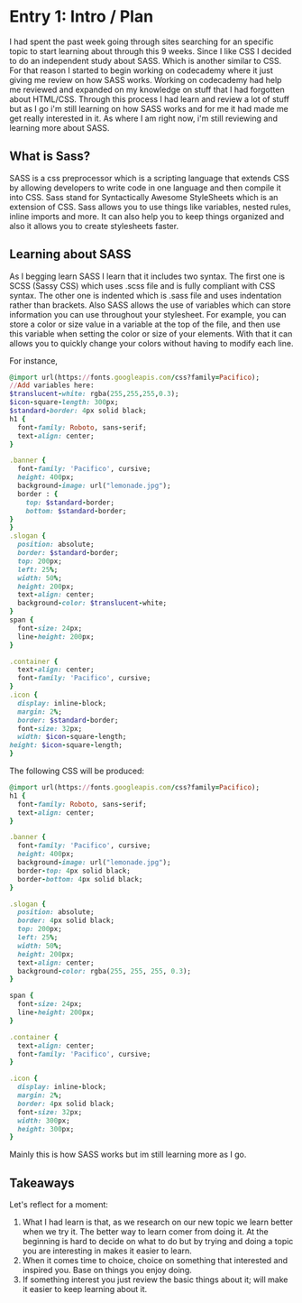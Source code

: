 # Entry 1: Intro / Plan
I had spent the past week going through sites searching for an specific topic to start learning about
through this 9 weeks. Since I like CSS I decided to do an independent study about SASS. Which is another 
similar to CSS. For that reason I started to begin working on codecademy where it just giving me 
review on how SASS works. Working on codecademy had help me reviewed and
expanded on my knowledge on stuff that I had forgotten about HTML/CSS. Through this process I had learn
and review a lot of stuff but as I go i'm still learning on how SASS works and for me it had made me get really interested in it.
As where I am right now, i'm still reviewing and learning more about SASS. 

## What is Sass?
SASS is a css preprocessor which is a scripting language that extends CSS by allowing developers
to write code in one language and then compile it into CSS. Sass stand for Syntactically Awesome StyleSheets which  is an extension of CSS. 
Sass allows you to use things like variables, nested rules, inline imports and more. 
It can also help you to keep things organized and also it allows you to create stylesheets faster.
## Learning about SASS
As I begging learn SASS I learn that it includes two syntax. The first one is SCSS (Sassy CSS) 
which uses .scss file and is fully compliant with CSS syntax. The other one is indented which is .sass file and uses indentation rather than brackets.
Also SASS allows the use of variables which can store information you can use throughout your stylesheet.
For example, you can store a color or size value in a variable at the top of the file, and then use this variable when setting the color or size of
your elements. With that it can allows you to quickly change your colors without having to modify each line.

For instance,
```ruby
@import url(https://fonts.googleapis.com/css?family=Pacifico);
//Add variables here:
$translucent-white: rgba(255,255,255,0.3);
$icon-square-length: 300px;
$standard-border: 4px solid black;
h1 {
  font-family: Roboto, sans-serif;
  text-align: center;
}

.banner {
  font-family: 'Pacifico', cursive;
  height: 400px;
  background-image: url("lemonade.jpg");
  border : {
    top: $standard-border;
    bottom: $standard-border;
}
}
.slogan {
  position: absolute;
  border: $standard-border;
  top: 200px;
  left: 25%;
  width: 50%;
  height: 200px;
  text-align: center;
  background-color: $translucent-white;
}
span {
  font-size: 24px;
  line-height: 200px;
}

.container {
  text-align: center;
  font-family: 'Pacifico', cursive;
}
.icon {
  display: inline-block;
  margin: 2%;
  border: $standard-border;
  font-size: 32px;
  width: $icon-square-length;
height: $icon-square-length;
}
```
The following CSS will be produced:
```ruby
@import url(https://fonts.googleapis.com/css?family=Pacifico);
h1 {
  font-family: Roboto, sans-serif;
  text-align: center;
}

.banner {
  font-family: 'Pacifico', cursive;
  height: 400px;
  background-image: url("lemonade.jpg");
  border-top: 4px solid black;
  border-bottom: 4px solid black;
}

.slogan {
  position: absolute;
  border: 4px solid black;
  top: 200px;
  left: 25%;
  width: 50%;
  height: 200px;
  text-align: center;
  background-color: rgba(255, 255, 255, 0.3);
}

span {
  font-size: 24px;
  line-height: 200px;
}

.container {
  text-align: center;
  font-family: 'Pacifico', cursive;
}

.icon {
  display: inline-block;
  margin: 2%;
  border: 4px solid black;
  font-size: 32px;
  width: 300px;
  height: 300px;
}
```
Mainly this is how SASS works but im still learning more as I go.

## Takeaways

Let's reflect for a moment:

1. What I had learn is that, as we research on our new topic we learn better when we try it. 
The better way to learn comer from doing it. At the beginning is hard to decide on what to do but
by trying and doing a topic you are interesting in makes it easier to learn.
2. When it comes time to choice, choice on something that interested and inspired you. Base on things you enjoy doing. 
3. If something interest you just review the basic things about it; will make it easier to keep learning about it.
